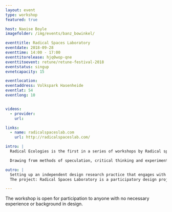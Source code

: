 ```yaml
---
layout: event
type: workshop
featured: true

host: Naoise Boyle
imagefolder: /img/events/banz_bowinkel/

eventtitle: Radical Spaces Laboratory
eventdate: 2018-09-28
eventtime: 14:00 - 17:00
eventtitorelease: hjq0wop-qne
eventtitoevent: retune/retune-festival-2018
eventstatus: singup
evnetcapacity: 15

eventlocation:
eventaddress: Volkspark Hasenheide
eventlat: 54
eventlong: 10


videos:
  - provider:
    url:

links:
  - name: radicalspaceslab.com
    url: http://radicalspaceslab.com/

intro: |
  Radical Ecologies is the first in a series of workshops by Radical spaces Laboratory that aims to engage participants to think critically and imaginatively about the composition of our inhabited space and the relationships and interactions contained within. Layers of our ecosystem superimpose, clash and infiltrate one and other producing complex systems of intelligent design and unknown accidents of time and space. How can design engage with this complex space in meaningful ways? How can we experiment with new strategies, systems, technologies, topologies and politics creating new ways of experiencing? What types of tools can we employ to deal with systems of scale?

  Drawing from methods of speculation, critical thinking and experimentalism we will investigate these layers and co-create responses. Participants will explore topologies, discuss and map the different actors that are at play, creating experimental narratives and prototyping artifacts/scenarios that explore new relationships and connections.

outro: |
  Setting up an independent design research practice that engages with communities and technology in experimental ways.
  The project: Radical Spaces Laboratory is a participatory design project that aims to create community based projects on how design can be used for transformative thinking. Participants prototype new cultural experiences that explore the reconceptualisation of normative systems in economic, political, geographic and sociocultural landscapes.

---
```


The workshop is open for participation to anyone with no necessary experience or background in design.
